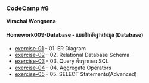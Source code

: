 ### CodeCamp #8
__Virachai Wongsena__

#### Homework009-Database - แบบฝึกหัดฐานข้อมูล (Database)

* [exercise-01](https://github.com/virachai/Homework_codecamp_8/tree/main/homework009-database/exercise-01/) - 01. ER Diagram
* [exercise-02](https://github.com/virachai/Homework_codecamp_8/tree/main/homework009-database/exercise-02/) - 02. Relational Database Schema
* [exercise-03](https://github.com/virachai/Homework_codecamp_8/tree/main/homework009-database/exercise-03/) - 03. Query พื้นฐานของ SQL
* [exercise-04](https://github.com/virachai/Homework_codecamp_8/tree/main/homework009-database/exercise-04/) - 04. Aggregate Operators
* [exercise-05](https://github.com/virachai/Homework_codecamp_8/tree/main/homework009-database/exercise-05/) - 05. SELECT Statements(Advanced)